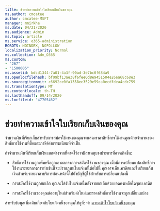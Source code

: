 ```yaml
---
title: ช่วยทำความเข้าใจใบเรียกเก็บเงินของคุณ
ms.author: cmcatee
author: cmcatee-MSFT
manager: mnirkhe
ms.date: 04/21/2020
ms.audience: Admin
ms.topic: article
ms.service: o365-administration
ROBOTS: NOINDEX, NOFOLLOW
localization_priority: Normal
ms.collection: Adm_O365
ms.custom:
- "267"
- "1500005"
ms.assetid: bdcd1344-7a01-4a3f-90ad-3e7bc0f684a9
ms.openlocfilehash: bf09bf13ae38f6fee0d8e9451504e26ea68c68e3
ms.sourcegitcommit: c6692ce0fa1358ec3529e59ca0ecdfdea4cdc759
ms.translationtype: MT
ms.contentlocale: th-TH
ms.lasthandoff: 09/14/2020
ms.locfileid: "47705462"
---
```

# <a name="help-understanding-your-bill"></a>ช่วยทำความเข้าใจใบเรียกเก็บเงินของคุณ

จำนวนเงินที่เรียกเก็บสำหรับการสมัครใช้งานของคุณจะแสดงราคาสิทธิ์การใช้งานคูณด้วยจำนวนของสิทธิ์การใช้งานที่ซื้อและภาษี/ค่าธรรมเนียมที่จำเป็น
  
ถ้าจำนวนเงินที่เรียกเก็บเงินแตกต่างจากที่คาดไว้อาจมีสาเหตุบางประการที่อาจเกิดขึ้น:
  
- สิทธิ์การใช้งานถูกเพิ่มหรือถูกเอาออกจากการสมัครใช้งานของคุณ เมื่อมีการเปลี่ยนแปลงสิทธิ์การใช้งานระยะกลางการทำเช่นนี้จะปรากฏบนใบแจ้งหนี้ต่อไปนี้ คุณอาจเห็นเครดิตและใบเรียกเก็บเงินสำหรับระยะเวลาบริการก่อนหน้านี้ไปยังบัญชีผู้ใช้สำหรับการเปลี่ยนแปลงนี้

- การสมัครใช้งานถูกยกเลิก คุณจะได้รับใบแจ้งหนี้หลังจากยกเลิกด้วยยอดคงเหลือใดๆลบเครดิต

- การสมัครใช้งานของคุณต่ออายุใหม่สำหรับคำใหม่และราคาสิทธิ์การใช้งานจะถูกเปลี่ยนแปลง

สำหรับข้อมูลเพิ่มเติมเกี่ยวกับใบแจ้งหนี้ของคุณให้ดูที่: ทำ [ความเข้าใจใบแจ้งหนี้ของคุณ](https://docs.microsoft.com/microsoft-365/commerce/billing-and-payments/understand-your-invoice2)